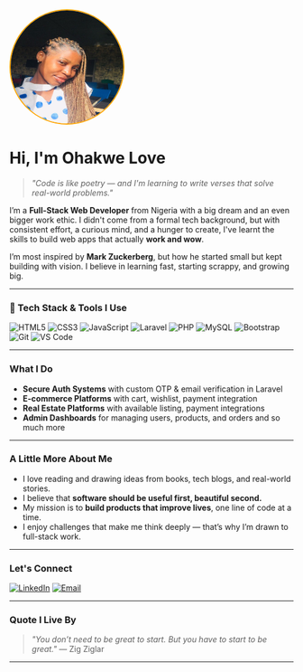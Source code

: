 <!-- Profile Banner -->
<img src="assets/imgs/1.jpg" alt="Ohakwe Love" style="width: 200px; height: 200px; border-radius: 50%; border: 2px solid orange; margin: auto" />

# Hi, I'm Ohakwe Love

> *"Code is like poetry — and I'm learning to write verses that solve real-world problems."*

I’m a **Full-Stack Web Developer** from Nigeria with a big dream and an even bigger work ethic. I didn't come from a formal tech background, but with consistent effort, a curious mind, and a hunger to create, I've learnt the skills to build web apps that actually **work and wow**.

I’m most inspired by **Mark Zuckerberg**, but how he started small but kept building with vision. I believe in learning fast, starting scrappy, and growing big.

---

### 🔧 Tech Stack & Tools I Use
![HTML5](https://img.shields.io/badge/HTML5-E34F26?style=flat&logo=html5&logoColor=white)
![CSS3](https://img.shields.io/badge/CSS3-1572B6?style=flat&logo=css3&logoColor=white)
![JavaScript](https://img.shields.io/badge/JavaScript-F7DF1E?style=flat&logo=javascript&logoColor=black)
![Laravel](https://img.shields.io/badge/Laravel-F55247?style=flat&logo=laravel&logoColor=white)
![PHP](https://img.shields.io/badge/PHP-777BB4?style=flat&logo=php&logoColor=white)
![MySQL](https://img.shields.io/badge/MySQL-00758F?style=flat&logo=mysql&logoColor=white)
![Bootstrap](https://img.shields.io/badge/Bootstrap-563D7C?style=flat&logo=bootstrap&logoColor=white)
![Git](https://img.shields.io/badge/Git-F05032?style=flat&logo=git&logoColor=white)
![VS Code](https://img.shields.io/badge/VS%20Code-007ACC?style=flat&logo=visual-studio-code&logoColor=white)

---

### What I Do
- **Secure Auth Systems** with custom OTP & email verification in Laravel
- **E-commerce Platforms** with cart, wishlist, payment integration
- **Real Estate Platforms** with available listing, payment integrations 
- **Admin Dashboards** for managing users, products, and orders and so much more

---

### A Little More About Me
- I love reading and drawing ideas from books, tech blogs, and real-world stories.
- I believe that **software should be useful first, beautiful second.**
- My mission is to **build products that improve lives**, one line of code at a time.
- I enjoy challenges that make me think deeply — that’s why I’m drawn to full-stack work.

---

### Let's Connect
[![LinkedIn](https://img.shields.io/badge/LinkedIn-%230077B5.svg?style=flat&logo=linkedin&logoColor=white)](https://www.linkedin.com/in/love-ohakwe/)
[![Email](https://img.shields.io/badge/Gmail-D14836?style=flat&logo=gmail&logoColor=white)](mailto:ohakwemuna@gmail.com)

---

### Quote I Live By
> _"You don’t need to be great to start. But you have to start to be great."_ — Zig Ziglar

---



